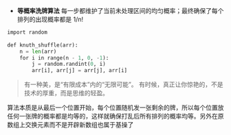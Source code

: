 
- **等概率洗牌算法**
每一步都维护了当前未处理区间的均匀概率；最终确保了每个排列的出现概率都是 1/n!

```python
import random  
  
def knuth_shuffle(arr):  
    n = len(arr)  
    for i in range(n - 1, 0, -1):  
        j = random.randint(0, i)  
        arr[i], arr[j] = arr[j], arr[i]
```

>有一种美，是“有限成本”内的“无限可能”。
>有时候，真正让你惊艳的，不是技术的厚重，而是思维的轻盈。


算法本质是从最后一个位置开始，每个位置随机发一张剩余的牌，所以每个位置放任何一张牌的概率都是均等的，这样就确保打乱后所有排列的概率均等。另外在原数组上交换元素而不是开辟新数组也属于基操了